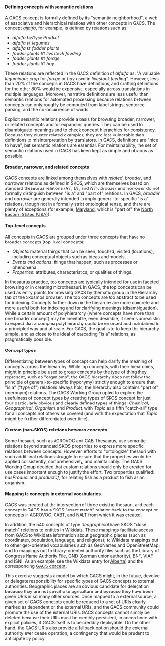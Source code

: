 #### Defining concepts with semantic relations

A GACS concept is formally defined by its "semantic neighborhood", a web of
associative and hierarchical relations with other concepts in GACS.  The
concept
[_alfalfa_](http://tester-os-kktest.lib.helsinki.fi/gacsdemo/gacs/en/page/C1235),
for example, is defined by relations such as:

* _alfalfa_ `hasType` _Product_
* _alfalfa_ `BT` _legumes_
* _alfalfa_ `RT` _fodder plants_ 
* _fodder plants_ `RT` _livestock feeding_
* _fodder plants_ `RT` _forage_
* _fodder plants_ `RT` _hay_

These relations are reflected in the GACS definition of _alfalfa_ as: "A
valuable _leguminous crop_ for _forage_ or _hay_ used in _livestock feeding_".
However, less than 20% of the concepts in GACS have definitions, and crafting
definitions for the other 80% would be expensive, especially across
translations in multiple languages.  Moreover, narrative definitions are less
useful than semantic relations for automated processing because relations
between concepts can only roughly be computed from label strings, sentence
parsing, and the co-occurrence of words.  

Explicit semantic relations provide a basis for browsing broader, narrower, or
related concepts and for expanding queries.  They can be used to disambiguate
meanings and to check concept hierarchies for consistency.  Because they
cluster related examples, they are less vulnerable than definitions to
misinterpretation by translators.  In GACS, definitions are "nice to have", but
semantic relations are essential.  For maintainability, the set of semantic
relations used in GACS has been kept as simple and obvious as possible.

#### Broader, narrower, and related concepts

GACS concepts are linked among themselves with _related_, _broader_, and
_narrower_ relations as defined in SKOS, which are themselves based on standard
thesaurus relations (_RT_, _BT_, and _NT_).  _Broader_ and _narrower_ do not
formally distinguish between "is a" and "part of" relations. In GACS, _broader_
and _narrower_ are generally intended to imply general-to-specific "is a"
relations, though not in a formally strict ontological sense, and there are
plenty of exceptions (for example,
[Maryland](http://tester-os-kktest.lib.helsinki.fi/gacsdemo/gacs/en/page/C10429),
which is "part of" the [North Eastern States
(USA)](http://tester-os-kktest.lib.helsinki.fi/gacsdemo/gacs/en/page/C20128)).

#### Top-level concepts

All concepts in GACS are grouped under three concepts that have no broader
concepts (top-level concepts): 

* _Objects_: material things that can be seen, touched, visited (locations),
  including conceptual objects such as ideas and models.
* _Events and actions_: things that happen, such as processes or phenomena.
* _Properties_: attributes, characteristics, or qualities of things.

In thesaurus practice, top concepts are typically intended for use in faceted
browsing or in creating microthesauri.  In GACS, the top concepts can be used
as entry points for browsing GACS by thematic group in the Hierarchy tab of the
Skosmos browser.  The top concepts are too abstract to be used for indexing.
Concepts further down in the hierarchy are more concrete and more useful both
for indexing and for clarifying meanings (disambiguation).  While a certain
amount of polyhierarchy (where concepts have more than one broader concept) may
be inevitable, even desirable, it seems unrealistic to expect that a complex
polyhierarchy could be enforced and maintained in a principled way and at
scale.  For GACS, the goal is to to keep the hierarchy simple, and as close to
the ideal of cascading "is a" relations, as pragmatically possible.

#### Concept types

Differentiating between types of concept can help clarify the meaning of
concepts across the hierarchy.  While top concepts, with their hierarchies,
might in principle be used to group concepts by the type of thing they
represent, such as "organisms", the GACS hierarchy does not follow the
principle of general-to-specific (hyponymy) strictly enough to ensure that "is
a" ("type of") relations always hold; the hierarchy also contains "part of"
(meronym) relations.  The GACS Working Group opted to explore the usefulness of
concept types by creating types of SKOS concept for just four particularly
obvious and clearly defined types of things: _Chemical_, _Geographical_,
_Organism_, and _Product_, with _Topic_ as a fifth "catch-all" type for all
concepts not otherwise covered (and with the expectation that _Topic_ might be
further differentiated over time).

#### Custom (non-SKOS) relations between concepts

Some thesauri, such as AGROVOC and CAB Thesaurus, use semantic relations beyond
standard SKOS properties to express more specific relations between concepts.
However, efforts to "ontologize" thesauri with such additional relations
struggle to ensure that the properties would be applied consistently,
comprehensively, and maintainably.  The GACS Working Group decided that custom
relations should only be created for use cases important enough to justify the
effort.  Two properties qualified: _hasProduct_ and _productOf_, for relating
fish as a product to fish as an organism.

#### Mapping to concepts in external vocabularies

GACS was created at the intersection of three existing thesauri, and each
concept in GACS has a SKOS "exact match" relation back to the concept or
concepts in AGROVOC, CABT, and NALT from which it was created.  

In addition, the 540 concepts of type _Geographical_ have SKOS "close match"
relations to entities in Wikidata.  These mappings facilitate access from GACS
to Wikidata information about geographic places (such as coordinates,
population, language, and religions); to Wikidata mappings out to other
geo-oriented vocabularies such as GeoNames and OpenStreetMap; and to mappings
out to library-oriented authority files such as the Library of Congress Name
Authority File, GND (German union authority), BNF, VIAF and ISNI. As an
example, see the Wikidata entry for
[Alberta](https://www.wikidata.org/wiki/Q1951)) and the corresponding [GACS
concept](http://tester-os-kktest.lib.helsinki.fi/gacsdemo/gacs/en/page/C15421).

This exercise suggests a model by which GACS might, in the future, devolve or
delegate responsibility for specific types of GACS concepts to external
authorities.  Geographic places are an obvious candidate for delegation because
they are not specific to agriculture and because they have been given URIs in
so many other sources.  Once mapped to a external source, a given set of GACS
concepts could be reduced to a set of URIs clearly marked as dependent on the
external URIs, and the GACS community could promote the use of the external
URIs.  GACS concepts cannot simply be deleted because their URIs must be
credibly persistent, in accordance with explicit policies, if GACS itself is to
be credibly deployable.  On the other hand, the GACS URIs also provide a
fallback option should the external authority ever cease operation, a
contingency that would be prudent to anticipate by policy.

